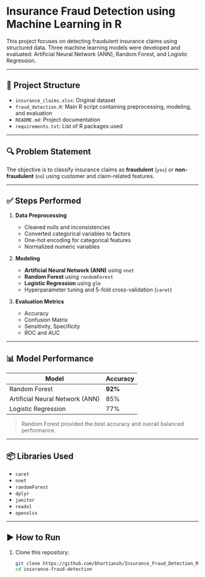 # Insurance Fraud Detection using Machine Learning in R

This project focuses on detecting fraudulent insurance claims using structured data. Three machine learning models were developed and evaluated: Artificial Neural Network (ANN), Random Forest, and Logistic Regression.

---

## 📁 Project Structure

- `insurance_claims.xlsx`: Original dataset
- `fraud_detection.R`: Main R script containing preprocessing, modeling, and evaluation
- `README.md`: Project documentation
- `requirements.txt`: List of R packages used

---

## 🔍 Problem Statement

The objective is to classify insurance claims as **fraudulent** (`yes`) or **non-fraudulent** (`no`) using customer and claim-related features.

---

## ✅ Steps Performed

1. **Data Preprocessing**
   - Cleaned nulls and inconsistencies
   - Converted categorical variables to factors
   - One-hot encoding for categorical features
   - Normalized numeric variables

2. **Modeling**
   - **Artificial Neural Network (ANN)** using `nnet`
   - **Random Forest** using `randomForest`
   - **Logistic Regression** using `glm`
   - Hyperparameter tuning and 5-fold cross-validation (`caret`)

3. **Evaluation Metrics**
   - Accuracy
   - Confusion Matrix
   - Sensitivity, Specificity
   - ROC and AUC

---

## 📊 Model Performance

| Model               | Accuracy |
|--------------------|----------|
| Random Forest       | **92%**  |
| Artificial Neural Network (ANN) | 85%      |
| Logistic Regression | 77%      |

> Random Forest provided the best accuracy and overall balanced performance.

---

## 📦 Libraries Used

- `caret`
- `nnet`
- `randomForest`
- `dplyr`
- `janitor`
- `readxl`
- `openxlsx`

---

## ▶️ How to Run

1. Clone this repository:
   ```bash
   git clone https://github.com/bhartiansh/Insurance_Fraud_Detection_R/tree/main
   cd insurance-fraud-detection
